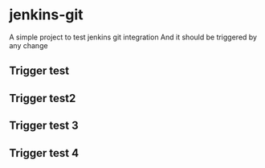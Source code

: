 # jenkins-git

A simple project to test jenkins git integration
And it should be triggered by any change

## Trigger test

## Trigger test2

## Trigger test 3

## Trigger test 4

